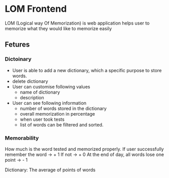 # LOM Frontend
LOM (Logical way Of Memorization) is web application helps user to memorize what they would like to memorize easily

## Fetures
### Dictoinary
- User is able to add a new dictionary, which a specific purpose to store words.
- delete dictionary
- User can customise following values
  - name of dictionary
  - description
- User can see following information
  - number of words stored in the dictionary
  - overall memorization in percentage
  - when user took tests
  - list of words can be filtered and sorted.


### Memorability
How much is the word tested and memorized properly.
If user successfully remember the word
  -> + 1
If not 
  -> + 0
At the end of day, all words lose one point
 -> - 1

Dictionary: The average of points of words 
